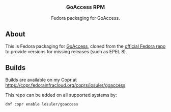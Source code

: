 <div align="center">
<p align="center">
  <p align="center">
    <h3 align="center">GoAccess RPM</h3>
    <p align="center">
      Fedora packaging for GoAccess.
    </p>
  </p>
</p>
</div>

## About

This is Fedora packaging for [GoAccess](https://goaccess.io), cloned from the [official Fedora repo](https://src.fedoraproject.org/rpms/goaccess) to provide versions for missing releases (such as EPEL 8).

## Builds

Builds are available on my Copr at https://copr.fedorainfracloud.org/coprs/losuler/goaccess.

This repo can be added on all supported systems by:

```bash
dnf copr enable losuler/goaccess
```
